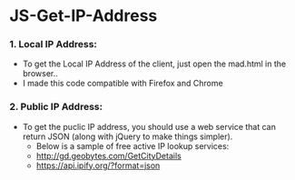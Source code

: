 # JS-Get-IP-Address

### 1. Local IP Address:
- To get the Local IP Address of the client, just open the mad.html in the browser..
- I made this code compatible with Firefox and Chrome


### 2. Public IP Address:
- To get the puclic IP address, you should use a web service that can return JSON (along with jQuery to make things simpler).
  - Below is a sample of free active IP lookup services:
  - http://gd.geobytes.com/GetCityDetails
  - https://api.ipify.org/?format=json
